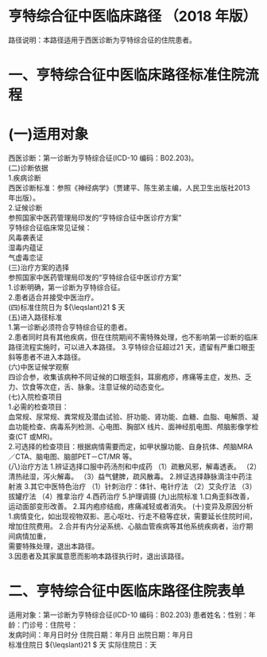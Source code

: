 # 亨特综合征中医临床路径 （2018 年版）  
路径说明：本路径适用于西医诊断为亨特综合征的住院患者。  
# 一、亨特综合征中医临床路径标准住院流程  
# (一)适用对象  
西医诊断：第一诊断为亨特综合征(ICD-10 编码：B02.203)。  
(二)诊断依据  
1.疾病诊断  
西医诊断标准：参照《神经病学》（贾建平、陈生弟主编，人民卫生出版社2013 年出版）。  
2.证候诊断  
参照国家中医药管理局印发的“亨特综合征中医诊疗方案”  
亨特综合征临床常见证候：  
风毒袭表证  
湿毒内蕴证  
气虚毒恋证  
(三)治疗方案的选择  
参照国家中医药管理局印发的“亨特综合征中医诊疗方案”  
1.诊断明确，第一诊断为亨特综合征。  
2.患者适合并接受中医治疗。  
(四)标准住院日为 ${\leqslant}21 $ 天  
(五)进入路径标准  
1.第一诊断必须符合亨特综合征的患者。  
2.患者同时具有其他疾病，但在住院期间不需特殊处理，也不影响第一诊断的临床路径流程实施时，可以进入本路径。 3.亨特综合征超过21 天，遗留有严重口眼歪斜等患者不进入本路径。  
(六)中医证候学观察  
四诊合参，收集该病种不同证候的口眼歪斜，耳廓疱疹，疼痛等主症，发热、乏力、饮食等次症，舌、脉象。注意证候的动态变化。  
(七)入院检查项目  
1.必需的检查项目：  
血常规、尿常规、粪常规及潜血试验、肝功能、肾功能、血糖、血脂、电解质、凝血功能检查、病毒系列检测、心电图、胸部X 线片、面神经肌电图、颅脑影像学检查(CT 或MR)。  
2.可选择的检查项目：根据病情需要而定，如甲状腺功能、自身抗体、颅脑MRA／CTA、脑电图、脑部PET－CT/MR 等。  
(八)治疗方法  1.辨证选择口服中药汤剂和中成药  （1）疏散风邪，解毒透表。 （2）清热祛湿，泻火解毒。 （3）益气健脾，疏风散毒。 2.辨证选择静脉滴注中药注射液  3.其它中医特色治疗 （1）针刺治疗：体针、电针疗法 （2）艾灸疗法 （3）拔罐疗法 （4）推拿治疗 4.西药治疗  5.护理调摄 (九)出院标准  1.口角歪斜改善，运动面部变形改善。 2.耳内疱疹结痂，疼痛减轻或者消失。  (十)变异及原因分析 1.病情变化，如出现视物双影、恶心呕吐、行走不稳等症状，需要延长住院时间，增加住院费用。 2.合并有内分泌系统、心脑血管疾病等其他系统疾病者，治疗期间病情加重，  
需要特殊处理，退出本路径。  
3.因患者及其家属意愿而影响本路径执行时，退出该路径。  
# 二、亨特综合征中医临床路径住院表单  
适用对象：第一诊断为亨特综合征(ICD-10 编码：B02.203) 患者姓名：性别：年龄：门诊号：住院号：  
发病时间：年月日时分  住院日期：年月日 出院日期：年月日  
标准住院日 ${\leqslant}21 $ 天                实际住院日：天  